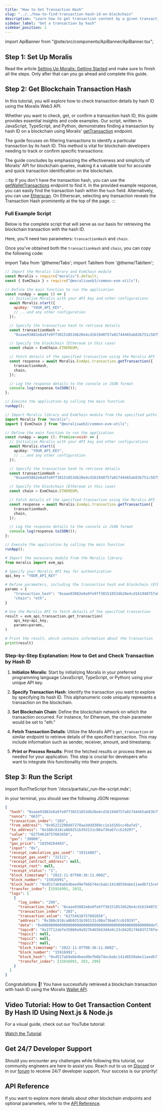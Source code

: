 ```yaml
---
title: "How to Get Transaction Hash"
slug: "../../how-to-find-transaction-hash-id-on-blockchain"
description: "Learn how to get transaction content by a given transaction hash using the Moralis API."
sidebar_label: "Get a transaction by hash"
sidebar_position: 1
---
```


import ApiBanner from "@site/src/components/ApiBanner/ApiBanner.tsx";

<ApiBanner />

## Step 1: Set Up Moralis

Read the article [Setting Up Moralis: Getting Started](/web3-data-api/evm/get-your-api-key) and make sure to finish all the steps. Only after that can you go ahead and complete this guide.

## Step 2: Get Blockchain Transaction Hash

In this tutorial, you will explore how to check transaction details by hash ID using the Moralis Web3 API.

Whether you want to check, get, or confirm a transaction hash ID, this guide provides essential insights and code examples. Our script, written in JavaScript, TypeScript, and Python, demonstrates finding a transaction by hash ID on a blockchain using Moralis' [getTransaction](/web3-data-api/evm/reference/get-transaction) endpoint.

The guide focuses on filtering transactions to identify a particular transaction by its hash ID. This method is vital for blockchain developers needing to track or confirm specific transactions.

The guide concludes by emphasizing the effectiveness and simplicity of Moralis' API for blockchain queries, making it a valuable tool for accurate and quick transaction identification on the blockchain.

:::tip
If you don't have the transaction hash, you can use the [getWalletTransactions](/web3-data-api/evm/how-to-get-all-transactions-of-an-address) endpoint to find it. In the provided example response, you can easily find the transaction hash within the `hash` field.
Alternatively, you can use [Etherscan](https://etherscan.io/). On Etherscan, selecting any transaction reveals the Transaction Hash prominently at the top of the page.
:::

### Full Example Script

Below is the complete script that will serve as our basis for retrieving the blockchain transaction with the hash ID.

Here, you'll need two parameters: `transactionHash` and `chain`.

Once you've obtained both the `transactionHash` and `chain`, you can copy the following code:

import Tabs from '@theme/Tabs';
import TabItem from '@theme/TabItem';

<Tabs groupId="programming-language">
  <TabItem value="javascript" label="index.js (JavaScript)" default>

```javascript index.js
// Import the Moralis library and EvmChain module
const Moralis = require("moralis").default;
const { EvmChain } = require("@moralisweb3/common-evm-utils");

// Define the main function to run the application
const runApp = async () => {
  // Initialize Moralis with your API key and other configurations
  await Moralis.start({
    apiKey: "YOUR_API_KEY",
    // ...and any other configuration
  });

  // Specify the transaction hash to retrieve details
  const transactionHash =
    "0xaae93882e8a9fe9ff30151853db20e4cd161940757a01744465ab83b751c5875";

  // Specify the blockchain (Ethereum in this case)
  const chain = EvmChain.ETHEREUM;

  // Fetch details of the specified transaction using the Moralis API
  const response = await Moralis.EvmApi.transaction.getTransaction({
    transactionHash,
    chain,
  });

  // Log the response details to the console in JSON format
  console.log(response.toJSON());
};

// Execute the application by calling the main function
runApp();
```

</TabItem>
<TabItem value="typescript" label="index.ts (TypeScript)">

```typescript index.ts
// Import Moralis library and EvmChain module from the specified paths
import Moralis from "moralis";
import { EvmChain } from "@moralisweb3/common-evm-utils";

// Define the main function to run the application
const runApp = async (): Promise<void> => {
  // Initialize Moralis with your API key and other configurations
  await Moralis.start({
    apiKey: "YOUR_API_KEY",
    // ...and any other configuration
  });

  // Specify the transaction hash to retrieve details
  const transactionHash =
    "0xaae93882e8a9fe9ff30151853db20e4cd161940757a01744465ab83b751c5875";

  // Specify the blockchain (Ethereum in this case)
  const chain = EvmChain.ETHEREUM;

  // Fetch details of the specified transaction using the Moralis API
  const response = await Moralis.EvmApi.transaction.getTransaction({
    transactionHash,
    chain,
  });

  // Log the response details to the console in JSON format
  console.log(response.toJSON());
};

// Execute the application by calling the main function
runApp();
```

</TabItem>
<TabItem value="python" label="index.py (Python)">

```python index.py
# Import the necessary module from the Moralis library
from moralis import evm_api

# Specify your Moralis API key for authentication
api_key = "YOUR_API_KEY"

# Define parameters, including the transaction hash and blockchain (Ethereum in this case)
params = {
    "transaction_hash": "0xaae93882e8a9fe9ff30151853db20e4cd161940757a01744465ab83b751c5875",
    "chain": "eth",
}

# Use the Moralis API to fetch details of the specified transaction
result = evm_api.transaction.get_transaction(
    api_key=api_key,
    params=params,
)

# Print the result, which contains information about the transaction
print(result)
```

</TabItem>
</Tabs>

### Step-by-Step Explanation: How to Get and Check Transaction by Hash ID

1. **Initialize Moralis**: Start by initializing Moralis in your preferred programming language (JavaScript, TypeScript, or Python) using your unique API key.

2. **Specify Transaction Hash**: Identify the transaction you want to explore by specifying its hash ID. This alphanumeric code uniquely represents a transaction on the blockchain.

3. **Set Blockchain Chain**: Define the blockchain network on which the transaction occurred. For instance, for Ethereum, the chain parameter would be set to "eth."

4. **Fetch Transaction Details**: Utilize the Moralis API's `get_transaction` or similar endpoint to retrieve details of the specified transaction. This may include information such as sender, receiver, amount, and timestamp.

5. **Print or Process Results**: Print the fetched results or process them as needed for your application. This step is crucial for developers who want to integrate this functionality into their projects.

## Step 3: Run the Script

import RunTheScript from '/docs/partials/\_run-the-script.mdx';

<RunTheScript />

In your terminal, you should see the following JSON response:

```json
{
  "hash": "0xaae93882e8a9fe9ff30151853db20e4cd161940757a01744465ab83b751c5875",
  "nonce": "6637",
  "transaction_index": "203",
  "from_address": "0x95222290dd7278aa3ddd389cc1e1d165cc4bafe5",
  "to_address": "0x388c818ca8b9251b393131c08a736a67ccb19297",
  "value": "62754610757602656",
  "gas": "30000",
  "gas_price": "10350264493",
  "input": "0x",
  "receipt_cumulative_gas_used": "19314887",
  "receipt_gas_used": "22111",
  "receipt_contract_address": null,
  "receipt_root": null,
  "receipt_status": "1",
  "block_timestamp": "2022-11-07T08:36:11.000Z",
  "block_number": "15916991",
  "block_hash": "0xd517ab9abb4beed9efb6b74ecbabc141d8550abe11aedb715ce9d133dcb32c9b",
  "transfer_index": [15916991, 203],
  "logs": [
    {
      "log_index": "299",
      "transaction_hash": "0xaae93882e8a9fe9ff30151853db20e4cd161940757a01744465ab83b751c5875",
      "transaction_index": "203",
      "transaction_value": "62754610757602656",
      "address": "0x388c818ca8b9251b393131c08a736a67ccb19297",
      "data": "0x00000000000000000000000000000000000000000000000000def2fc6a398d60",
      "topic0": "0x27f12abfe35860a9a927b465bb3d4a9c23c8428174b83f278fe45ed7b4da2662",
      "topic1": null,
      "topic2": null,
      "topic3": null,
      "block_timestamp": "2022-11-07T08:36:11.000Z",
      "block_number": "15916991",
      "block_hash": "0xd517ab9abb4beed9efb6b74ecbabc141d8550abe11aedb715ce9d133dcb32c9b",
      "transfer_index": [15916991, 203, 299]
    }
  ]
}
```

Congratulations 🥳! You have successfully retrieved a blockchain transaction with hash ID using the Moralis [Wallet API](https://moralis.io/api/wallet/).

## Video Tutorial: How to Get Transaction Content By Hash ID Using Next.js & Node.js

For a visual guide, check out our YouTube tutorial:

[Watch the Tutorial](https://www.youtube.com/watch?v=AbGDqxtL6XM)

## Get 24/7 Developer Support

Should you encounter any challenges while following this tutorial, our community engineers are here to assist you. Reach out to us on [Discord](https://moralis.io/discord) or in our [forum](https://forum.moralis.io) to receive 24/7 developer support. Your success is our priority!

## API Reference

If you want to explore more details about other blockchain endpoints and optional parameters, refer to the [API Reference](/web3-data-api/evm/reference#blockchain-api).
